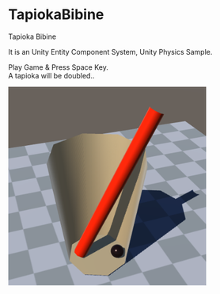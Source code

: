 # TapiokaBibine
Tapioka Bibine

It is an Unity Entity Component System, Unity Physics Sample.

Play Game & Press Space Key.  
A tapioka will be doubled..

<img src="./Assets/TapiokaGenerator/Resources/icon_tapi.png" width="400">
